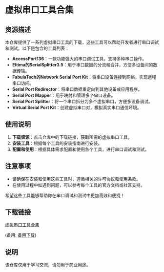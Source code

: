 # 虚拟串口工具合集

## 资源描述

本仓库提供了一系列虚拟串口工具的下载，这些工具可以帮助开发者进行串口调试和测试。以下是包含的工具列表：

- **AccessPort136**：一款功能强大的串口调试工具，支持多种串口操作。
- **Eltima的SerialSplitter3.5**：用于串口数据的分流和合并，方便多设备间的数据传输。
- **FabulaTech的Network Serial Port Kit**：将串口设备连接到网络，实现远程串口访问。
- **Serial Port Redirector**：将串口数据重定向到其他设备或应用程序。
- **Serial Port Mapper**：用于映射和管理多个串口设备。
- **Serial Port Splitter**：将一个串口拆分为多个虚拟串口，方便多设备调试。
- **Virtual Serial Port Kit**：创建虚拟串口对，模拟真实串口通信环境。

## 使用说明

1. **下载资源**：点击仓库中的下载链接，获取所需的虚拟串口工具。
2. **安装工具**：根据每个工具的安装指南进行安装。
3. **配置和使用**：根据具体需求配置和使用各个工具，进行串口调试和测试。

## 注意事项

- 请确保在安装和使用这些工具时，遵循相关的许可协议和使用条款。
- 在使用过程中如遇到问题，可以参考每个工具的官方文档或社区支持。

希望这些工具能够帮助你在串口调试和测试中更加高效和便捷！

## 下载链接
[虚拟串口工具合集](https://pan.quark.cn/s/8669744a3400) 

(备用: [备用下载](https://pan.baidu.com/s/1QXP-wdVAynfxMohYRvBJww?pwd=1234))

## 说明

该仓库仅用于学习交流，请勿用于商业用途。
